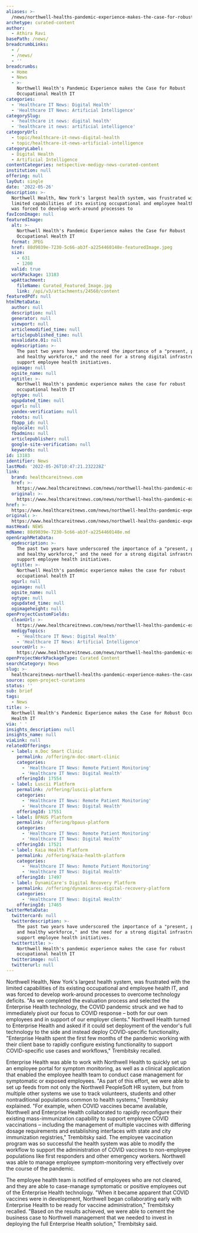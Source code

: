 ```yaml
---
aliases: >-
  /news/northwell-healths-pandemic-experience-makes-the-case-for-robust-occupational-health-it
archetype: curated-content
author:
  - Athira Ravi
basePath: /news/
breadcrumbLinks:
  - /
  - /news/
  - ''
breadcrumbs:
  - Home
  - News
  - >-
    Northwell Health's Pandemic Experience makes the Case for Robust
    Occupational Health IT
categories:
  - 'Healthcare IT News: Digital Health'
  - 'Healthcare IT News: Artificial Intelligence'
categorySlug:
  - 'healthcare it news: digital health'
  - 'healthcare it news: artificial intelligence'
categoryUrl:
  - topic/healthcare-it-news-digital-health
  - topic/healthcare-it-news-artificial-intelligence
categoryLabel:
  - Digital Health
  - Artificial Intelligence
contentCategories: netspective-medigy-news-curated-content
institution: null
offering: null
layOut: single
date: '2022-05-26'
description: >-
  Northwell Health, New York's largest health system, was frustrated with the
  limited capabilities of its existing occupational and employee health IT, and
  was forced to develop work-around processes to
favIconImage: null
featuredImage:
  alt: >-
    Northwell Health's Pandemic Experience makes the Case for Robust
    Occupational Health IT
  format: JPEG
  href: 88d9039e-7230-5c66-ab3f-a2254460148e-featuredImage.jpeg
  size:
    - 631
    - 1200
  valid: true
  workPackage: 13183
  wpAttachment:
    fileName: Curated_Featured_Image.jpg
    link: /api/v3/attachments/24560/content
featuredPdf: null
htmlMetaData:
  author: null
  description: null
  generator: null
  viewport: null
  articlemodified_time: null
  articlepublished_time: null
  msvalidate.01: null
  ogdescription: >-
    The past two years have underscored the importance of a "present, productive
    and healthy workforce," and the need for a strong digital infrastructure to
    support employee health initiatives.
  ogimage: null
  ogsite_name: null
  ogtitle: >-
    Northwell Health's pandemic experience makes the case for robust
    occupational health IT
  ogtype: null
  ogupdated_time: null
  ogurl: null
  yandex-verification: null
  robots: null
  fbapp_id: null
  oglocale: null
  fbadmins: null
  articlepublisher: null
  google-site-verification: null
  keywords: null
id: 13183
identifier: News
lastMod: '2022-05-26T10:47:21.232228Z'
link:
  brand: healthcareitnews.com
  href: >-
    https://www.healthcareitnews.com/news/northwell-healths-pandemic-experience-makes-case-robust-occupational-health-it
  original: >-
    https://www.healthcareitnews.com/news/northwell-healths-pandemic-experience-makes-case-robust-occupational-health-it
href: >-
  https://www.healthcareitnews.com/news/northwell-healths-pandemic-experience-makes-case-robust-occupational-health-it
original: >-
  https://www.healthcareitnews.com/news/northwell-healths-pandemic-experience-makes-case-robust-occupational-health-it
mastHead: NEWS
mdName: 88d9039e-7230-5c66-ab3f-a2254460148e.md
openGraphMetaData:
  ogdescription: >-
    The past two years have underscored the importance of a "present, productive
    and healthy workforce," and the need for a strong digital infrastructure to
    support employee health initiatives.
  ogtitle: >-
    Northwell Health's pandemic experience makes the case for robust
    occupational health IT
  ogurl: null
  ogimage: null
  ogsite_name: null
  ogtype: null
  ogupdated_time: null
  ogimageheight: null
openProjectCustomFields:
  cleanUrl: >-
    https://www.healthcareitnews.com/news/northwell-healths-pandemic-experience-makes-case-robust-occupational-health-it
  medigyTopics:
    - 'Healthcare IT News: Digital Health'
    - 'Healthcare IT News: Artificial Intelligence'
  sourceUrl: >-
    https://www.healthcareitnews.com/news/northwell-healths-pandemic-experience-makes-case-robust-occupational-health-it
openProjectWorkPackageType: Curated Content
searchCategory: News
slug: >-
  healthcareitnews-northwell-healths-pandemic-experience-makes-the-case-for-robust-occupational-health-it
source: open-project-curations
status: ''
sub: brief
tags:
  - News
title: >-
  Northwell Health's Pandemic Experience makes the Case for Robust Occupational
  Health IT
via: ' '
insights_description: null
insights_name: null
viaLink: null
relatedOfferings:
  - label: m.Doc Smart Clinic
    permalink: /offering/m-doc-smart-clinic
    categories:
      - 'Healthcare IT News: Remote Patient Monitoring'
      - 'Healthcare IT News: Digital Health'
    offeringId: 17554
  - label: Luscii Platform
    permalink: /offering/luscii-platform
    categories:
      - 'Healthcare IT News: Remote Patient Monitoring'
      - 'Healthcare IT News: Digital Health'
    offeringId: 17551
  - label: BPAUS Platform
    permalink: /offering/bpaus-platform
    categories:
      - 'Healthcare IT News: Remote Patient Monitoring'
      - 'Healthcare IT News: Digital Health'
    offeringId: 17521
  - label: Kaia Health Platform
    permalink: /offering/kaia-health-platform
    categories:
      - 'Healthcare IT News: Remote Patient Monitoring'
      - 'Healthcare IT News: Digital Health'
    offeringId: 17497
  - label: DynamiCare's Digital Recovery Platform
    permalink: /offering/dynamicares-digital-recovery-platform
    categories:
      - 'Healthcare IT News: Digital Health'
    offeringId: 17465
twitterMetaData:
  twittercard: null
  twitterdescription: >-
    The past two years have underscored the importance of a "present, productive
    and healthy workforce," and the need for a strong digital infrastructure to
    support employee health initiatives.
  twittertitle: >-
    Northwell Health's pandemic experience makes the case for robust
    occupational health IT
  twitterimage: null
  twitterurl: null
---
```

<p>Northwell Health, New York's largest health system, was frustrated with the limited capabilities of its existing occupational and employee health IT, and was forced to develop work-around processes to overcome technology deficits. "As we completed the evaluation process and selected the Enterprise Health technology, the COVID pandemic struck and we had to immediately pivot our focus to COVID response – both for our own employees and in support of our employer clients."
Northwell Health turned to Enterprise Health and asked if it could set deployment of the vendor's full technology to the side and instead deploy COVID-specific functionality.
"Enterprise Health spent the first few months of the pandemic working with their client base to rapidly configure existing functionality to support COVID-specific use cases and workflows," Trembitsky recalled.</p><p>Enterprise Health was able to work with Northwell Health to quickly set up an employee portal for symptom monitoring, as well as a clinical application that enabled the employee health team to conduct case management for symptomatic or exposed employees.
"As part of this effort, we were able to set up feeds from not only the Northwell PeopleSoft HR system, but from multiple other systems we use to track volunteers, students and other nontraditional populations common to health systems," Trembitsky explained.
"For example, when COVID vaccines became available, Northwell and Enterprise Health collaborated to rapidly reconfigure their existing mass-immunization capability to support employee COVID vaccinations – including the management of multiple vaccines with differing dosage requirements and establishing interfaces with state and city immunization registries," Trembitsky said.
The employee vaccination program was so successful the health system was able to modify the workflow to support the administration of COVID vaccines to non-employee populations like first responders and other emergency workers.
Northwell was able to manage employee symptom-monitoring very effectively over the course of the pandemic.</p><p>
The employee health team is notified of employees who are not cleared, and they are able to case-manage symptomatic or positive employees out of the Enterprise Health technology.
"When it became apparent that COVID vaccines were in development, Northwell began collaborating early with Enterprise Health to be ready for vaccine administration," Trembitsky recalled.
"Based on the results achieved, we were able to cement the business case to Northwell management that we needed to invest in deploying the full Enterprise Health solution," Trembitsky said.</p>